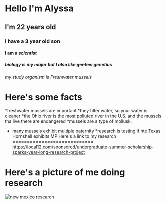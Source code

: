 # Hello I'm Alyssa
## I'm 22 years old
### I have a 3 year old son
#### I am a _scientist_
##### biology is my major but I also like ~~gentics~~ genetics
###### my study organism is *Freshwater mussels*
Here's some facts
=====================
*freshwater mussels are important
  *they filter water, so your water is cleaner 
  *the Ohio river is the most polluted river in the U.S. and the mussels tha live there are endangered
*mussels are a type of mollusk.
* many mussels exhibit multiple paternity
  *research is testing if hte Texas Hornshell exhibits MP
Here's a link to my research
============================
https://local12.com/sponsored/undergraduate-summer-scholarship-sparks-year-long-research-project

Here's a picture of me doing research
=====================================
![new mexico research](https://miamioh.edu/_files/images/news/2020/01/alyssa-bley-new-mexico.jpg)
